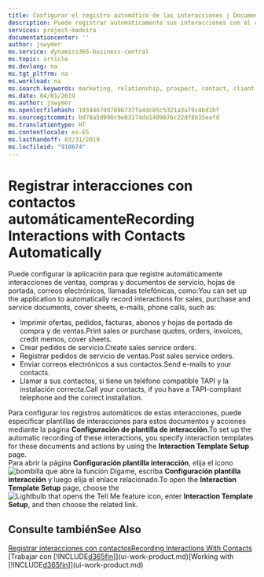 ```yaml
---
title: Configurar el registro automático de las interacciones | Documentos de Microsoft
description: Puede registrar automáticamente sus interacciones con el cliente, por ejemplo, para ventas, compras y documentos de servicio o llamadas telefónicas.
services: project-madeira
documentationcenter: ''
author: jswymer
ms.service: dynamics365-business-central
ms.topic: article
ms.devlang: na
ms.tgt_pltfrm: na
ms.workload: na
ms.search.keywords: marketing, relationship, prospect, contact, client, customer
ms.date: 04/01/2019
ms.author: jswymer
ms.openlocfilehash: 1934467dd789b737fa4dc85c5321a3a79c4bd1bf
ms.sourcegitcommit: bd78a5d990c9e83174da1409076c22df8b35eafd
ms.translationtype: HT
ms.contentlocale: es-ES
ms.lasthandoff: 03/31/2019
ms.locfileid: "918674"
---
```

# <a name="recording-interactions-with-contacts-automatically"></a><span data-ttu-id="d7f58-103">Registrar interacciones con contactos automáticamente</span><span class="sxs-lookup"><span data-stu-id="d7f58-103">Recording Interactions with Contacts Automatically</span></span>
<span data-ttu-id="d7f58-104">Puede configurar la aplicación para que registre automáticamente interacciones de ventas, compras y documentos de servicio, hojas de portada, correos electrónicos, llamadas telefónicas, como:</span><span class="sxs-lookup"><span data-stu-id="d7f58-104">You can set up the application to automatically record interactions for sales, purchase and service documents, cover sheets, e-mails, phone calls, such as:</span></span>

* <span data-ttu-id="d7f58-105">Imprimir ofertas, pedidos, facturas, abonos y hojas de portada de compra y de ventas.</span><span class="sxs-lookup"><span data-stu-id="d7f58-105">Print sales or purchase quotes, orders, invoices, credit memos, cover sheets.</span></span>
* <span data-ttu-id="d7f58-106">Crear pedidos de servicio.</span><span class="sxs-lookup"><span data-stu-id="d7f58-106">Create sales service orders.</span></span>
* <span data-ttu-id="d7f58-107">Registrar pedidos de servicio de ventas.</span><span class="sxs-lookup"><span data-stu-id="d7f58-107">Post sales service orders.</span></span>
* <span data-ttu-id="d7f58-108">Enviar correos electrónicos a sus contactos.</span><span class="sxs-lookup"><span data-stu-id="d7f58-108">Send e-mails to your contacts.</span></span>
* <span data-ttu-id="d7f58-109">Llamar a sus contactos, si tiene un teléfono compatible TAPI y la instalación correcta.</span><span class="sxs-lookup"><span data-stu-id="d7f58-109">Call your contacts, if you have a TAPI-compliant telephone and the correct installation.</span></span>

<span data-ttu-id="d7f58-110">Para configurar los registros automáticos de estas interacciones, puede especificar plantillas de interacciones para estos documentos y acciones mediante la página **Configuración de plantilla de interacción**.</span><span class="sxs-lookup"><span data-stu-id="d7f58-110">To set up the automatic recording of these interactions, you specify interaction templates for these documents and actions by using the **Interaction Template Setup** page.</span></span>  
<span data-ttu-id="d7f58-111">Para abrir la página **Configuración plantilla interacción**, elija el icono ![bombilla que abre la función Dígame](media/ui-search/search_small.png "Dígame que desea hacer"), escriba **Configuración plantilla interacción** y luego elija el enlace relacionado.</span><span class="sxs-lookup"><span data-stu-id="d7f58-111">To open the **Interaction Template Setup** page, choose the ![Lightbulb that opens the Tell Me feature](media/ui-search/search_small.png "Tell me what you want to do") icon, enter **Interaction Template Setup**, and then choose the related link.</span></span>

## <a name="see-also"></a><span data-ttu-id="d7f58-112">Consulte también</span><span class="sxs-lookup"><span data-stu-id="d7f58-112">See Also</span></span>
[<span data-ttu-id="d7f58-113">Registrar interacciones con contactos</span><span class="sxs-lookup"><span data-stu-id="d7f58-113">Recording Interactions With Contacts</span></span>](marketing-interactions.md)  
<span data-ttu-id="d7f58-114">[Trabajar con [!INCLUDE[d365fin](includes/d365fin_md.md)]](ui-work-product.md)</span><span class="sxs-lookup"><span data-stu-id="d7f58-114">[Working with [!INCLUDE[d365fin](includes/d365fin_md.md)]](ui-work-product.md)</span></span>  
